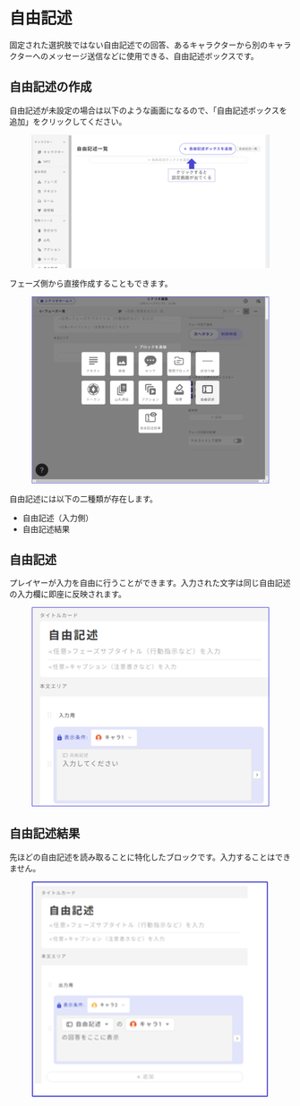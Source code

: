 # 自由記述

固定された選択肢ではない自由記述での回答、あるキャラクターから別のキャラクターへのメッセージ送信などに使用できる、自由記述ボックスです。



## 自由記述の作成

自由記述が未設定の場合は以下のような画面になるので、「自由記述ボックスを追加」をクリックしてください。

<figure><img src="../.gitbook/assets/image (188).png" alt=""><figcaption></figcaption></figure>



フェーズ側から直接作成することもできます。

<figure><img src="../.gitbook/assets/image (183).png" alt=""><figcaption></figcaption></figure>



自由記述には以下の二種類が存在します。

* 自由記述（入力側）
* 自由記述結果



## 自由記述

プレイヤーが入力を自由に行うことができます。入力された文字は同じ自由記述の入力欄に即座に反映されます。

<figure><img src="../.gitbook/assets/image (185).png" alt=""><figcaption></figcaption></figure>

## 自由記述結果

先ほどの自由記述を読み取ることに特化したブロックです。入力することはできません。

<figure><img src="../.gitbook/assets/image (186).png" alt=""><figcaption></figcaption></figure>
